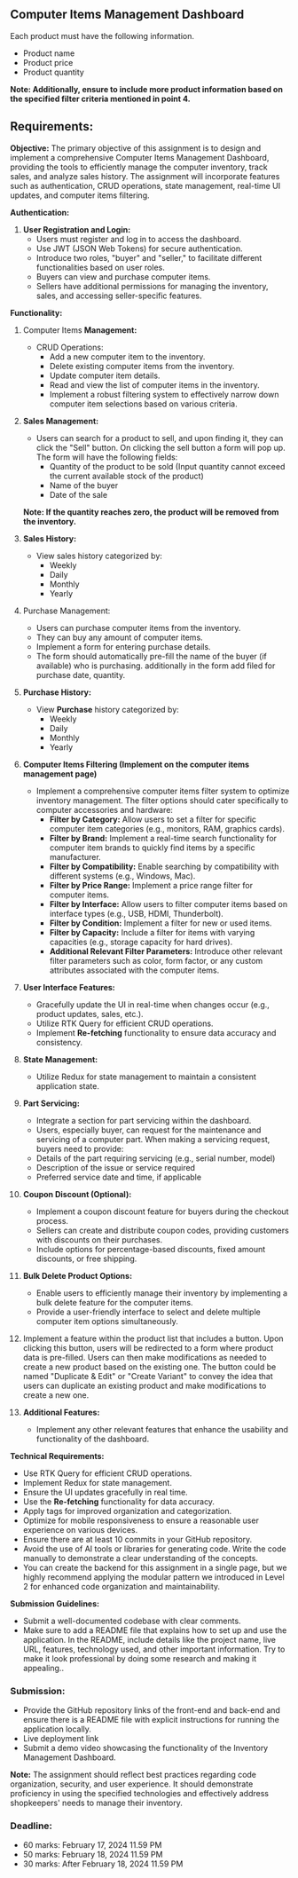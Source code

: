 ## Computer Items **Management Dashboard**

Each product must have the following information.

- Product name
- Product price
- Product quantity

**Note: Additionally, ensure to include more product information based on the specified filter criteria mentioned in point 4.**

## **Requirements:**

**Objective:**
The primary objective of this assignment is to design and implement a comprehensive Computer Items Management Dashboard, providing the tools to efficiently manage the computer inventory, track sales, and analyze sales history. The assignment will incorporate features such as authentication, CRUD operations, state management, real-time UI updates, and computer items filtering.

**Authentication:**

1. **User Registration and Login:**
    - Users must register and log in to access the dashboard.
    - Use JWT (JSON Web Tokens) for secure authentication.
    - Introduce two roles, "buyer" and "seller," to facilitate different functionalities based on user roles.
    - Buyers can view and purchase computer items.
    - Sellers have additional permissions for managing the inventory, sales, and accessing seller-specific features.

**Functionality:**

1. Computer Items **Management:**
    - CRUD Operations:
        - Add a new computer item to the inventory.
        - Delete existing computer items from the inventory.
        - Update computer item details.
        - Read and view the list of computer items in the inventory.
        - Implement a robust filtering system to effectively narrow down computer item selections based on various criteria.
2. **Sales Management:**
    - Users can search for a product to sell, and upon finding it, they can click the "Sell" button. On clicking the sell button a form will pop up. The form will have the following fields:
        - Quantity of the product to be sold (Input quantity cannot exceed the current available stock of the product)
        - Name of the buyer
        - Date of the sale
    
    **Note: If the quantity reaches zero, the product will be removed from the inventory.**
    
3. **Sales History:**
    - View sales history categorized by:
        - Weekly
        - Daily
        - Monthly
        - Yearly
4. Purchase Management:
    - Users can purchase computer items from the inventory.
    - They can buy any amount of computer items.
    - Implement a form for entering purchase details.
    - The form should automatically pre-fill the name of the buyer (if available) who is purchasing. additionally in the form add filed for purchase date, quantity.
5. **Purchase History:**
    - View **Purchase** history categorized by:
        - Weekly
        - Daily
        - Monthly
        - Yearly
6. **Computer Items Filtering (Implement on the computer items management page)**
    - Implement a comprehensive computer items filter system to optimize inventory management. The filter options should cater specifically to computer accessories and hardware:
        - **Filter by Category:** Allow users to set a filter for specific computer item categories (e.g., monitors, RAM, graphics cards).
        - **Filter by Brand:** Implement a real-time search functionality for computer item brands to quickly find items by a specific manufacturer.
        - **Filter by Compatibility:** Enable searching by compatibility with different systems (e.g., Windows, Mac).
        - **Filter by Price Range:** Implement a price range filter for computer items.
        - **Filter by Interface:** Allow users to filter computer items based on interface types (e.g., USB, HDMI, Thunderbolt).
        - **Filter by Condition:** Implement a filter for new or used items.
        - **Filter by Capacity:** Include a filter for items with varying capacities (e.g., storage capacity for hard drives).
        - **Additional Relevant Filter Parameters:** Introduce other relevant filter parameters such as color, form factor, or any custom attributes associated with the computer items.
7. **User Interface Features:**
    - Gracefully update the UI in real-time when changes occur (e.g., product updates, sales, etc.).
    - Utilize RTK Query for efficient CRUD operations.
    - Implement **Re-fetching** functionality to ensure data accuracy and consistency.
8. **State Management:**
    - Utilize Redux for state management to maintain a consistent application state.
9. **Part Servicing:**
    - Integrate a section for part servicing within the dashboard.
    - Users, especially buyer, can request for the maintenance and servicing of a computer part.
   When making a servicing request, buyers need to provide:
    - Details of the part requiring servicing (e.g., serial number, model)
    - Description of the issue or service required
    - Preferred service date and time, if applicable
10. **Coupon Discount (Optional):**
    - Implement a coupon discount feature for buyers during the checkout process.
    - Sellers can create and distribute coupon codes, providing customers with discounts on their purchases.
    - Include options for percentage-based discounts, fixed amount discounts, or free shipping.
11. **Bulk Delete Product Options:**
    - Enable users to efficiently manage their inventory by implementing a bulk delete feature for the computer items.
    - Provide a user-friendly interface to select and delete multiple computer item options simultaneously.
12. Implement a feature within the product list that includes a button. Upon clicking this button, users will be redirected to a form where product data is pre-filled. Users can then make modifications as needed to create a new product based on the existing one. The button could be named "Duplicate & Edit" or "Create Variant" to convey the idea that users can duplicate an existing product and make modifications to create a new one.
13. **Additional Features:**
    - Implement any other relevant features that enhance the usability and functionality of the dashboard.

**Technical Requirements:**

- Use RTK Query for efficient CRUD operations.
- Implement Redux for state management.
- Ensure the UI updates gracefully in real time.
- Use the **Re-fetching** functionality for data accuracy.
- Apply tags for improved organization and categorization.
- Optimize for mobile responsiveness to ensure a reasonable user experience on various devices.
- Ensure there are at least 10 commits in your GitHub repository.
- Avoid the use of AI tools or libraries for generating code. Write the code manually to demonstrate a clear understanding of the concepts.
- You can create the backend for this assignment in a single page, but we highly recommend applying the modular pattern we introduced in Level 2 for enhanced code organization and maintainability.

**Submission Guidelines:**

- Submit a well-documented codebase with clear comments.
- Make sure to add a README file that explains how to set up and use the application. In the README, include details like the project name, live URL, features, technology used, and other important information. Try to make it look professional by doing some research and making it appealing..

### **Submission:**

- Provide the GitHub repository links of the front-end and back-end and ensure there is a README file with explicit instructions for running the application locally.
- Live deployment link
- Submit a demo video showcasing the functionality of the Inventory Management Dashboard.

**Note:**
The assignment should reflect best practices regarding code organization, security, and user experience. It should demonstrate proficiency in using the specified technologies and effectively address shopkeepers' needs to manage their inventory.

### **Deadline:**

- 60 marks: February 17, 2024 11.59 PM
- 50 marks: February 18, 2024 11.59 PM
- 30 marks: After February 18, 2024 11.59 PM
